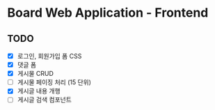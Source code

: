 # Board Web Application - Frontend
## TODO
- [X] 로그인, 회원가입 폼 CSS
- [X] 댓글 폼
- [X] 게시물 CRUD
- [ ] 게시물 페이징 처리 (15 단위)
- [X] 게시글 내용 개행
- [ ] 게시글 검색 컴포넌트
